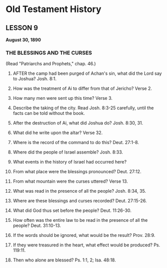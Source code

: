 # Old Testament History

## LESSON 9
**August 30, 1890**

### THE BLESSINGS AND THE CURSES
(Read "Patriarchs and Prophets," chap. 46.)

1. AFTER the camp had been purged of Achan's sin, what did the Lord say to Joshua? Josh. 8:1.

2. How was the treatment of Ai to differ from that of Jericho? Verse 2.

3. How many men were sent up this time? Verse 3.

4. Describe the taking of the city. Read Josh. 8:3-25 carefully, until the facts can be told without the book.

5. After the destruction of Ai, what did Joshua do? Josh. 8:30, 31.

6. What did he write upon the altar? Verse 32.

7. Where is the record of the command to do this? Deut. 27:1-8.

8. Where did the people of Israel assemble? Josh. 8:33.

9. What events in the history of Israel had occurred here?

10. From what place were the blessings pronounced? Deut. 27:12.

11. From what mountain were the curses uttered? Verse 13.

12. What was read in the presence of all the people? Josh. 8:34, 35.

13. Where are these blessings and curses recorded? Deut. 27:15-26.

14. What did God thus set before the people? Deut. 11:26-30.

15. How often was the entire law to be read in the presence of all the people? Deut. 31:10-13.

16. If the words should be ignored, what would be the result? Prov. 28:9.

17. If they were treasured in the heart, what effect would be produced? Ps. 119:11.

18. Then who alone are blessed? Ps. 1:1, 2; Isa. 48:18.